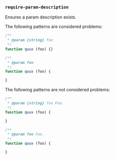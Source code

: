 ### `require-param-description`

Ensures a param description exists.

The following patterns are considered problems:

```js
/**
 * @param {string} foo
 */
function quux (foo) {}

/**
 * @param foo
 */
function quux (foo) {

}
```

The following patterns are not considered problems:

```js
/**
 * @param {string} foo Foo.
 */
function quux (foo) {

}

/**
 * @param foo Foo.
 */
function quux (foo) {

}
```
